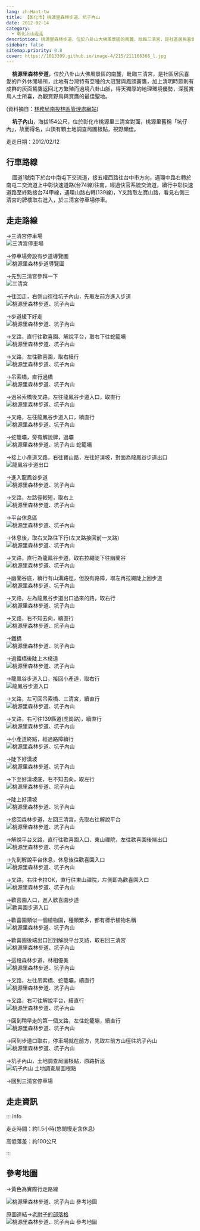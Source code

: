 ```yaml
---
lang: zh-Hant-tw
title: 【彰化市】桃源里森林步道、坑子內山
date: 2012-02-14
category: 
  - 彰化上山走走
description: 桃源里森林步道，位於八卦山大佛風景區的南麓，毗臨三清宮，是社區居民喜愛的戶外休閒場所，此地有台灣特有亞種的大冠鷲與鳳頭蒼鷹，加上清明時節則有成群的灰面鵟鷹返回北方繁殖而過境八卦山脈，得天獨厚的地理環境優勢，深獲賞鳥人士所喜，為觀賞野鳥與賞鷹的最佳聖地。坑子內山，海拔154公尺，位於彰化市桃源里三清宮對面，桃源里舊稱「坑仔內」，故而得名，山頂有顆土地調查局圖根點，視野頗佳。
sidebar: false
sitemap.priority: 0.8
cover: https://1013399.github.io/image-4/215/211166366_l.jpg
---
```


    **桃源里森林步道**，位於八卦山大佛風景區的南麓，毗臨三清宮，是社區居民喜愛的戶外休閒場所，此地有台灣特有亞種的大冠鷲與鳳頭蒼鷹，加上清明時節則有成群的灰面鵟鷹返回北方繁殖而過境八卦山脈，得天獨厚的地理環境優勢，深獲賞鳥人士所喜，為觀賞野鳥與賞鷹的最佳聖地。

(資料摘自：[林務局南投林區管理處網站](http://nantou.forest.gov.tw/content.asp?CuItem=33857&mp=330))  

    **坑子內山**，海拔154公尺，位於彰化市桃源里三清宮對面，桃源里舊稱「坑仔內」，故而得名，山頂有顆土地調查局圖根點，視野頗佳。

<!-- more -->

走走日期：2012/02/12

## 行車路線
    國道1號南下於台中南屯下交流道，接五權西路往台中市方向，遇環中路右轉於南屯二交流道上中彰快速道路(台74線)往南，經過快官系統交流道，續行中彰快速道路至終點接台74甲線，遇環山路右轉(139線)，Y叉路取左寶山路，看見右側三清宮的牌樓取右進入，於三清宮停車場停車。

## 走走路線
→三清宮停車場  
![三清宮停車場](https://1013399.github.io/image-4/215/211166297_l.jpg)

→停車場旁設有步道導覽圖  
![桃源里森林步道導覽圖](https://1013399.github.io/image-4/215/211166298_l.jpg)

→先到三清宮參拜一下  
![三清宮](https://1013399.github.io/image-4/215/211166306_l.jpg)

→往回走，右側山徑往坑子內山，先取左前方進入步道  
![桃源里森林步道、坑子內山](https://1013399.github.io/image-4/215/211166310_l.jpg)

→步道緩下好走  
![桃源里森林步道、坑子內山](https://1013399.github.io/image-4/215/211166319_l.jpg)

→叉路，直行往歡喜園、解說平台，取右下往蛇籠壩  
![桃源里森林步道、坑子內山](https://1013399.github.io/image-4/215/211166322_l.jpg)

→叉路，左往歡喜園，取右續行  
![桃源里森林步道、坑子內山](https://1013399.github.io/image-4/215/211166329_l.jpg)

→吊索橋，直行過橋  
![桃源里森林步道、坑子內山](https://1013399.github.io/image-4/215/211166334_l.jpg)

→過吊索橋後叉路，左往龍鳳谷步道入口，取直行  
![桃源里森林步道、坑子內山](https://1013399.github.io/image-4/215/211166340_l.jpg)

→叉路，左往龍鳳谷步道入口，續直行  
![桃源里森林步道、坑子內山](https://1013399.github.io/image-4/215/211166347_l.jpg)

→蛇籠壩，旁有解說牌，過壩  
![桃源里森林步道、坑子內山 蛇籠壩](https://1013399.github.io/image-4/215/211166357_l.jpg)

→接上小產道叉路，右往寶山路，左往好漢坡，對面為龍鳳谷步道出口  
![龍鳳谷步道出口](https://1013399.github.io/image-4/215/211166362_l.jpg)

→進入龍鳳谷步道  
![桃源里森林步道、坑子內山](https://1013399.github.io/image-4/215/211166366_l.jpg)

→叉路，左路徑較短，取右上  
![桃源里森林步道、坑子內山](https://1013399.github.io/image-4/215/211166374_l.jpg)

→平台休息區  
![桃源里森林步道、坑子內山](https://1013399.github.io/image-4/215/211166377_l.jpg)

→休息後，取右叉路往下行(左叉路接回前一叉路)  
![桃源里森林步道、坑子內山](https://1013399.github.io/image-4/215/211166380_l.jpg)

→叉路，直行為龍鳳谷步道，取右拉繩陡下往幽蘭谷  
![桃源里森林步道、坑子內山](https://1013399.github.io/image-4/215/211166384_l.jpg)

→幽蘭谷底，續行有山溝路徑，但設有路障，取左再拉繩陡上回步道  
![桃源里森林步道、坑子內山](https://1013399.github.io/image-4/215/211166388_l.jpg)

→叉路，左為龍鳳谷步道出口過來的路，取右行  
![桃源里森林步道、坑子內山](https://1013399.github.io/image-4/215/211166391_l.jpg)

→叉路，右不知去向，續直行  
![桃源里森林步道、坑子內山](https://1013399.github.io/image-4/215/211166396_l.jpg)

→鐵橋  
![桃源里森林步道、坑子內山](https://1013399.github.io/image-4/215/211166399_l.jpg)

→過鐵橋後陡上木棧道  
![桃源里森林步道、坑子內山](https://1013399.github.io/image-4/215/211166401_l.jpg)

→龍鳳谷步道入口，接回小產道，取右行  
![龍鳳谷步道入口](https://1013399.github.io/image-4/215/211166405_l.jpg)

→叉路，左可回吊索橋、三清宮，續直行  
![桃源里森林步道、坑子內山](https://1013399.github.io/image-4/215/211166409_l.jpg)

→叉路，右可往139縣道(虎崗路)，續直行  
![桃源里森林步道、坑子內山](https://1013399.github.io/image-4/215/211166412_l.jpg)

→小產道終點，經過路障續行  
![桃源里森林步道、坑子內山](https://1013399.github.io/image-4/215/211166416_l.jpg)

→陡下好漢坡  
![桃源里森林步道、坑子內山](https://1013399.github.io/image-4/215/211166419_l.jpg)

→下至好漢坡底，右不知去向，取左行  
![桃源里森林步道、坑子內山](https://1013399.github.io/image-4/215/211166422_l.jpg)

→陡上好漢坡  
![桃源里森林步道、坑子內山](https://1013399.github.io/image-4/215/211166425_l.jpg)

→接回森林步道，左回三清宮，先取右往解說平台  
![桃源里森林步道、坑子內山](https://1013399.github.io/image-4/215/211166429_l.jpg)

→解說平台叉路，直行往歡喜園入口、東山禪院，左往歡喜園後端出口  
![桃源里森林步道、坑子內山](https://1013399.github.io/image-4/215/211166433_l.jpg)

→先到解說平台休息，休息後往歡喜園入口  
![桃源里森林步道、坑子內山](https://1013399.github.io/image-4/215/211166437_l.jpg)

→叉路，右往卡拉OK，直行往東山禪院，左側即為歡喜園入口  
![桃源里森林步道、坑子內山](https://1013399.github.io/image-4/215/211166441_l.jpg)

→歡喜園入口，進入歡喜園步道  
![歡喜園步道入口](https://1013399.github.io/image-4/215/211166445_l.jpg)

→歡喜園類似一個植物園，種類繁多，都有標示植物名稱  
![桃源里森林步道、坑子內山](https://1013399.github.io/image-4/215/211166450_l.jpg)

→歡喜園後端出口回到解說平台叉路，取右回三清宮  
![桃源里森林步道、坑子內山](https://1013399.github.io/image-4/215/211166454_l.jpg)

→這段森林步道，林相優美  
![桃源里森林步道、坑子內山](https://1013399.github.io/image-4/215/211166457_l.jpg)

→叉路，左往吊索橋、蛇籠壩，續直行  
![桃源里森林步道、坑子內山](https://1013399.github.io/image-4/215/211166459_l.jpg)

→叉路，右可往解說平台，續直行  
![桃源里森林步道、坑子內山](https://1013399.github.io/image-4/215/211166461_l.jpg)

→回到稍早走的第一個叉路，左往蛇籠壩，續直行  
![桃源里森林步道、坑子內山](https://1013399.github.io/image-4/215/211166464_l.jpg)

→回到步道口取右，停車場就在前方，先取左前方山徑往坑子內山  
![桃源里森林步道、坑子內山](https://1013399.github.io/image-4/215/211166468_l.jpg)

→坑子內山，土地調查局圖根點，原路折返  
![坑子內山 土地調查局圖根點](https://1013399.github.io/image-4/215/211166253_l.jpg)

→回到三清宮停車場


## 走走資訊

::: info

走走時間：約1.5小時(悠閒慢走含休息)

高低落差：約100公尺

:::

## 參考地圖

→黃色為實際行走路線

![桃源里森林步道、坑子內山 參考地圖](https://1013399.github.io/image-4/215/211166498_l.jpg)

原圖連結→[老尉子的部落格](http://blog.xuite.net/laoweiz/blog/18451379)  
![桃源里森林步道、坑子內山 參考地圖](https://1013399.github.io/image-4/215/211168508_l.jpg)